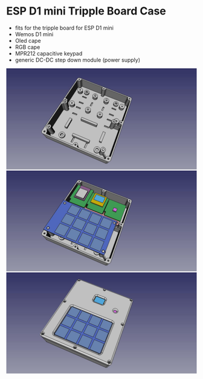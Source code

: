 # ESP D1 mini Tripple Board Case
* fits for the tripple board for ESP D1 mini
 * Wemos D1 mini
 * Oled cape
 * RGB cape
 * MPR212 capacitive keypad
 * generic DC-DC step down module (power supply)

![bottom](./cover-bottom.jpg)
![content](./cover-bottom-el-components.jpg)
![closed](./cover-closed.jpg)

